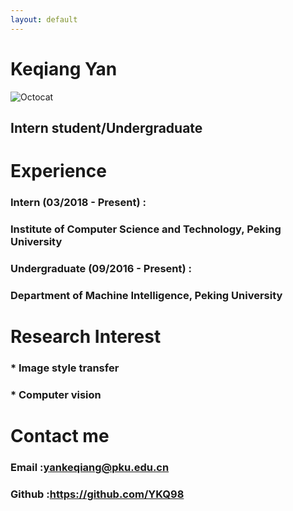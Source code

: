 ```yaml
---
layout: default
---
```


# Keqiang Yan

![Octocat](./photos/IMG.PNG)

## Intern student/Undergraduate



# Experience

### **Intern (03/2018 - Present)** :

### Institute of Computer Science and Technology, Peking University

### **Undergraduate (09/2016 - Present)** :

### Department of Machine Intelligence, Peking University

# Research Interest

### *   Image style transfer
### *   Computer vision

# Contact me

### **Email**  :yankeqiang@pku.edu.cn

### **Github** :https://github.com/YKQ98
